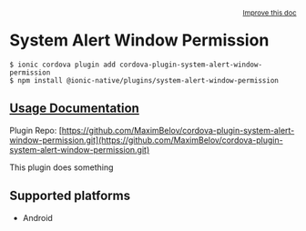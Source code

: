 <a style="float:right;font-size:12px;" href="http://github.com/danielsogl/awesome-cordova-plugins/edit/master/src/@awesome-cordova-plugins/plugins/system-alert-window-permission/index.ts#L1">
  Improve this doc
</a>

# System Alert Window Permission

```
$ ionic cordova plugin add cordova-plugin-system-alert-window-permission
$ npm install @ionic-native/plugins/system-alert-window-permission
```

## [Usage Documentation](https://ionicframework.com/docs/native/system-alert-window-permission/)

Plugin Repo: [https://github.com/MaximBelov/cordova-plugin-system-alert-window-permission.git](https://github.com/MaximBelov/cordova-plugin-system-alert-window-permission.git)

This plugin does something

## Supported platforms

- Android
